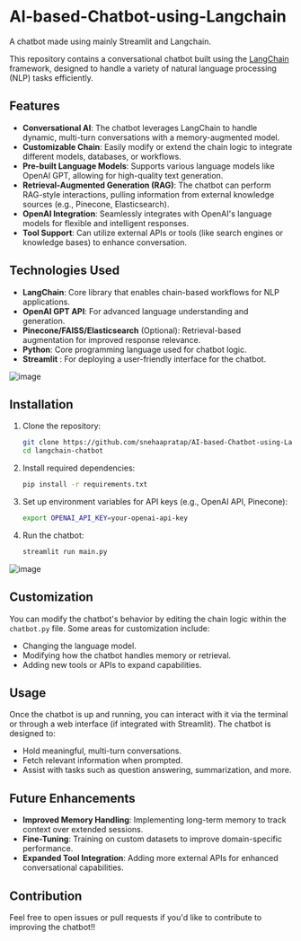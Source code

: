 # AI-based-Chatbot-using-Langchain
A chatbot made using mainly Streamlit and Langchain.

This repository contains a conversational chatbot built using the [LangChain](https://github.com/hwchase17/langchain) framework, designed to handle a variety of natural language processing (NLP) tasks efficiently.

## Features

- **Conversational AI**: The chatbot leverages LangChain to handle dynamic, multi-turn conversations with a memory-augmented model.
- **Customizable Chain**: Easily modify or extend the chain logic to integrate different models, databases, or workflows.
- **Pre-built Language Models**: Supports various language models like OpenAI GPT, allowing for high-quality text generation.
- **Retrieval-Augmented Generation (RAG)**: The chatbot can perform RAG-style interactions, pulling information from external knowledge sources (e.g., Pinecone, Elasticsearch).
- **OpenAI Integration**: Seamlessly integrates with OpenAI's language models for flexible and intelligent responses.
- **Tool Support**: Can utilize external APIs or tools (like search engines or knowledge bases) to enhance conversation.

## Technologies Used

- **LangChain**: Core library that enables chain-based workflows for NLP applications.
- **OpenAI GPT API**: For advanced language understanding and generation.
- **Pinecone/FAISS/Elasticsearch** (Optional): Retrieval-based augmentation for improved response relevance.
- **Python**: Core programming language used for chatbot logic.
- **Streamlit** : For deploying a user-friendly interface for the chatbot.

![image](https://github.com/user-attachments/assets/64c065ec-c13c-4933-9336-39221a7ee7d2)


## Installation

1. Clone the repository:
   ```bash
   git clone https://github.com/snehaapratap/AI-based-Chatbot-using-Langchain.git
   cd langchain-chatbot
   ```

2. Install required dependencies:
   ```bash
   pip install -r requirements.txt
   ```

3. Set up environment variables for API keys (e.g., OpenAI API, Pinecone):
   ```bash
   export OPENAI_API_KEY=your-openai-api-key
   ```

4. Run the chatbot:
   ```bash
   streamlit run main.py
   ```

![image](https://github.com/user-attachments/assets/ee873614-131b-4738-84d5-d8027934b451)


## Customization

You can modify the chatbot's behavior by editing the chain logic within the `chatbot.py` file. Some areas for customization include:

- Changing the language model.
- Modifying how the chatbot handles memory or retrieval.
- Adding new tools or APIs to expand capabilities.

## Usage

Once the chatbot is up and running, you can interact with it via the terminal or through a web interface (if integrated with Streamlit). The chatbot is designed to:

- Hold meaningful, multi-turn conversations.
- Fetch relevant information when prompted.
- Assist with tasks such as question answering, summarization, and more.

## Future Enhancements

- **Improved Memory Handling**: Implementing long-term memory to track context over extended sessions.
- **Fine-Tuning**: Training on custom datasets to improve domain-specific performance.
- **Expanded Tool Integration**: Adding more external APIs for enhanced conversational capabilities.

## Contribution

Feel free to open issues or pull requests if you'd like to contribute to improving the chatbot!!
